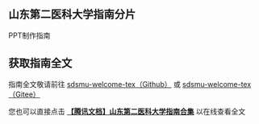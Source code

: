 ## 山东第二医科大学指南分片

PPT制作指南

## 获取指南全文
指南全文敬请前往 [sdsmu-welcome-tex（Github）](https://github.com/Mikachu2333/sdsmu_welcome_tex) 或 [sdsmu-welcome-tex（Gitee）](https://gitee.com/linkchou/sdsmu_welcome_tex)

您也可以直接点击 [**【腾讯文档】山东第二医科大学指南合集**](https://docs.qq.com/s/ETcQ-ZFSrSsh6MK9bm773q) 以在线查看全文